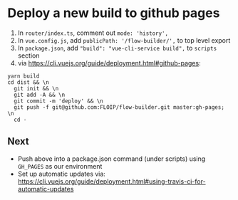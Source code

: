 # Deploy a new build to github pages

1. In `router/index.ts`, comment out `mode: 'history',`
1. In `vue.config.js`, add `publicPath: '/flow-builder/',` to top level export
1. In `package.json`, add `"build": "vue-cli-service build",` to `scripts` section
1. via https://cli.vuejs.org/guide/deployment.html#github-pages:
```
yarn build
cd dist && \n
  git init && \n 
  git add -A && \n
  git commit -m 'deploy' && \n
  git push -f git@github.com:FLOIP/flow-builder.git master:gh-pages; \n
  cd -
```

## Next

- Push above into a package.json command (under scripts) using `GH_PAGES` as our environment  
- Set up automatic updates via: https://cli.vuejs.org/guide/deployment.html#using-travis-ci-for-automatic-updates
